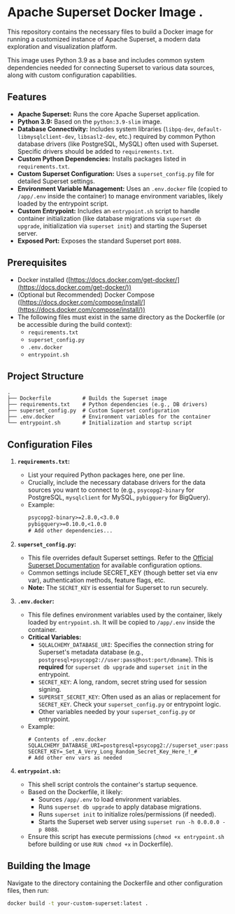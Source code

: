 # Apache Superset Docker Image .

This repository contains the necessary files to build a Docker image for running a customized instance of Apache Superset, a modern data exploration and visualization platform.

This image uses Python 3.9 as a base and includes common system dependencies needed for connecting Superset to various data sources, along with custom configuration capabilities.

## Features

- **Apache Superset:** Runs the core Apache Superset application.
- **Python 3.9:** Based on the `python:3.9-slim` image.
- **Database Connectivity:** Includes system libraries (`libpq-dev`, `default-libmysqlclient-dev`, `libsasl2-dev`, etc.) required by common Python database drivers (like PostgreSQL, MySQL) often used with Superset. Specific drivers should be added to `requirements.txt`.
- **Custom Python Dependencies:** Installs packages listed in `requirements.txt`.
- **Custom Superset Configuration:** Uses a `superset_config.py` file for detailed Superset settings.
- **Environment Variable Management:** Uses an `.env.docker` file (copied to `/app/.env` inside the container) to manage environment variables, likely loaded by the entrypoint script.
- **Custom Entrypoint:** Includes an `entrypoint.sh` script to handle container initialization (like database migrations via `superset db upgrade`, initialization via `superset init`) and starting the Superset server.
- **Exposed Port:** Exposes the standard Superset port `8088`.

## Prerequisites

- Docker installed ([https://docs.docker.com/get-docker/](https://docs.docker.com/get-docker/))
- (Optional but Recommended) Docker Compose ([https://docs.docker.com/compose/install/](https://docs.docker.com/compose/install/))
- The following files must exist in the same directory as the Dockerfile (or be accessible during the build context):
  - `requirements.txt`
  - `superset_config.py`
  - `.env.docker`
  - `entrypoint.sh`

## Project Structure

```text
.
├── Dockerfile          # Builds the Superset image
├── requirements.txt    # Python dependencies (e.g., DB drivers)
├── superset_config.py  # Custom Superset configuration
├── .env.docker         # Environment variables for the container
└── entrypoint.sh       # Initialization and startup script
```

## Configuration Files

1.  **`requirements.txt`:**

    - List your required Python packages here, one per line.
    - Crucially, include the necessary database drivers for the data sources you want to connect to (e.g., `psycopg2-binary` for PostgreSQL, `mysqlclient` for MySQL, `pybigquery` for BigQuery).
    - Example:
      ```txt
      psycopg2-binary>=2.8.0,<3.0.0
      pybigquery>=0.10.0,<1.0.0
      # Add other dependencies...
      ```

2.  **`superset_config.py`:**

    - This file overrides default Superset settings. Refer to the [Official Superset Documentation](https://superset.apache.org/docs/installation/configuring-superset) for available configuration options.
    - Common settings include SECRET_KEY (though better set via env var), authentication methods, feature flags, etc.
    - **Note:** The `SECRET_KEY` is essential for Superset to run securely.

3.  **`.env.docker`:**

    - This file defines environment variables used by the container, likely loaded by `entrypoint.sh`. It will be copied to `/app/.env` inside the container.
    - **Critical Variables:**
      - `SQLALCHEMY_DATABASE_URI`: Specifies the connection string for Superset's metadata database (e.g., `postgresql+psycopg2://user:pass@host:port/dbname`). This is **required** for `superset db upgrade` and `superset init` in the entrypoint.
      - `SECRET_KEY`: A long, random, secret string used for session signing.
      - `SUPERSET_SECRET_KEY`: Often used as an alias or replacement for `SECRET_KEY`. Check your `superset_config.py` or entrypoint logic.
      - Other variables needed by your `superset_config.py` or entrypoint.
    - Example:
      ```env
      # Contents of .env.docker
      SQLALCHEMY_DATABASE_URI=postgresql+psycopg2://superset_user:password123@db_host:5432/superset_metadata
      SECRET_KEY=_Set_A_Very_Long_Random_Secret_Key_Here_!_#
      # Add other env vars as needed
      ```

4.  **`entrypoint.sh`:**
    - This shell script controls the container's startup sequence.
    - Based on the Dockerfile, it likely:
      - Sources `/app/.env` to load environment variables.
      - Runs `superset db upgrade` to apply database migrations.
      - Runs `superset init` to initialize roles/permissions (if needed).
      - Starts the Superset web server using `superset run -h 0.0.0.0 -p 8088`.
    - Ensure this script has execute permissions (`chmod +x entrypoint.sh` before building or use `RUN chmod +x` in Dockerfile).

## Building the Image

Navigate to the directory containing the Dockerfile and other configuration files, then run:

```bash
docker build -t your-custom-superset:latest .
```
